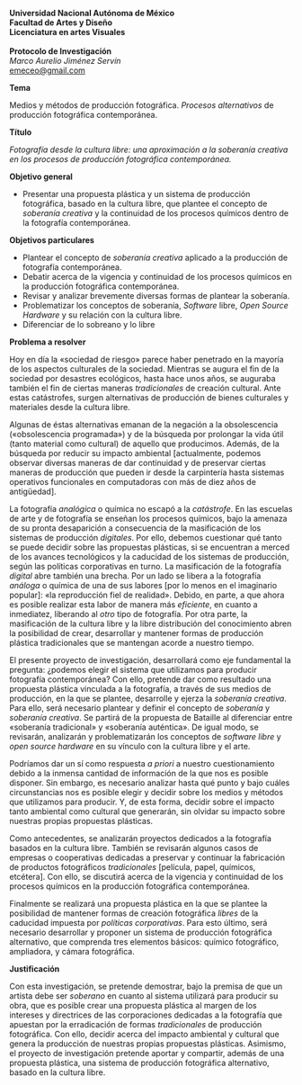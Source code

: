 
<p style="text-align: right;">

**Universidad Nacional Autónoma de México**
<br>
**Facultad de Artes y Diseño**
<br>
**Licenciatura en artes Visuales**
<br>
<br>
**Protocolo de Investigación**
<br>
_Marco Aurelio Jiménez Servín_
<br>
emeceo@gmail.com
</p>


**Tema**

Medios y métodos de producción fotográfica. _Procesos alternativos_ de producción fotográfica contemporánea.

**Título**

_Fotografía desde la cultura libre: una aproximación a la soberanía creativa en los procesos de producción fotográfica contemporánea._

**Objetivo general**

- Presentar una propuesta plástica y un sistema de producción fotográfica, basado en la cultura libre, que plantee el concepto de _soberanía creativa_ y la continuidad de los procesos químicos dentro de la fotografía contemporánea.

**Objetivos particulares**

- Plantear el concepto de _soberanía creativa_ aplicado a la producción de fotografía contemporánea.
- Debatir acerca de la vigencia y continuidad de los procesos químicos en la producción fotográfica contemporánea.
- Revisar y analizar brevemente diversas formas de plantear la soberanía.
- Problematizar los conceptos de soberanía, _Software_ libre, _Open Source Hardware_ y su relación con la cultura libre.
- Diferenciar de lo sobreano y lo libre


**Problema a resolver**

Hoy en día la «sociedad de riesgo» parece haber penetrado en la mayoría de los aspectos culturales de la sociedad.
Mientras se augura el fin de la sociedad por desastres ecológicos, hasta hace unos años, se auguraba también el fin de ciertas maneras _tradicionales_ de creación cultural.
Ante estas catástrofes, surgen alternativas de producción de bienes culturales y materiales desde la cultura libre.

Algunas de éstas alternativas emanan de la negación a la obsolescencia («obsolescencia programada») y de la búsqueda por prolongar la vida útil (tanto material como cultural) de aquello que producimos.
Además, de la búsqueda por reducir su impacto ambiental [actualmente, podemos observar diversas maneras de dar continuidad y  de preservar ciertas maneras de producción que pueden ir desde la carpintería hasta sistemas operativos funcionales en computadoras con más de diez años de antigüedad].

La fotografía _analógica_ o química no escapó a la _catástrofe_.
En las escuelas de arte y de fotografía se enseñan los procesos químicos, bajo la amenaza de su pronta desaparición a consecuencia de la masificación de los sistemas de producción _digitales_.
Por ello, debemos cuestionar qué tanto se puede decidir sobre las propuestas plásticas, si se encuentran a merced de los avances tecnológicos y la caducidad de los sistemas de producción, según las políticas corporativas en turno.
La masificación de la fotografía _digital_ abre también una brecha. Por un lado se libera a la fotografía _análoga_ o química de una de sus labores [por lo menos en el imaginario popular]: «la reproducción fiel de realidad».
Debido, en parte, a que ahora es posible realizar esta labor de manera más _eficiente_, en cuanto a inmediatez, liberando al _otro_ tipo de fotografía.
Por otra parte, la masificación de la cultura libre y la libre distribución del conocimiento abren la posibilidad de crear, desarrollar y mantener formas de producción plástica tradicionales que se mantengan acorde a nuestro tiempo.

El presente proyecto de investigación, desarrollará como eje fundamental la pregunta: ¿podemos elegir el sistema que utilizamos para producir fotografía contemporánea?
Con ello, pretende dar como resultado una propuesta plástica vinculada a la fotografía, a través de sus medios de producción, en la que se plantee, desarrolle y ejerza la _soberanía creativa_.
Para ello, será necesario plantear y definir el concepto de _soberanía_ y _soberanía creativa_.
Se partirá de la propuesta de Bataille al diferenciar entre «soberanía tradicional» y «soberanía auténtica».
De igual modo, se revisarán, analizarán y problematizarán los conceptos  de _software libre_  y _open source hardware_ en su vínculo con la cultura libre y el arte.

Podríamos dar un sí como respuesta _a priori_ a nuestro cuestionamiento debido a la inmensa cantidad de información de la que nos es posible disponer.
Sin embargo, es necesario analizar hasta qué punto y bajo cuáles circunstancias nos es posible elegir y decidir sobre los medios y métodos que utilizamos para producir.
Y, de esta forma, decidir sobre el impacto tanto ambiental como cultural que generarán, sin olvidar su impacto sobre nuestras propias propuestas plásticas.

Como antecedentes, se analizarán proyectos dedicados a la fotografía basados en la cultura libre.
También se revisarán algunos casos de empresas o cooperativas dedicadas a preservar y continuar la fabricación de productos fotográficos _tradicionales_ [película, papel, químicos, etcétera].
Con ello, se discutirá acerca de la vigencia y continuidad de los procesos químicos en la producción fotográfica contemporánea.

Finalmente se realizará una propuesta plástica en la que se plantee la posibilidad de mantener formas de creación fotográfica _libres_ de la caducidad impuesta por _políticas corporativas_.
Para esto último, será necesario desarrollar y proponer un sistema de producción fotográfica alternativo, que comprenda tres elementos básicos: químico fotográfico, ampliadora, y cámara fotográfica.

**Justificación**

Con esta investigación, se pretende demostrar, bajo la premisa de que un artista debe ser _soberano_ en cuanto al sistema utilizará para producir su obra, que es posible crear una propuesta plástica al margen de los intereses y directrices de las corporaciones dedicadas a la fotografía que apuestan por la erradicación de formas _tradicionales_ de producción fotográfica.
Con ello, decidir acerca del impacto ambiental y cultural que genera la producción de nuestras propias propuestas plásticas.
Asimismo, el proyecto de investigación pretende aportar y compartir, además de una propuesta plástica, una sistema de producción fotográfica alternativo, basado en la cultura libre.
